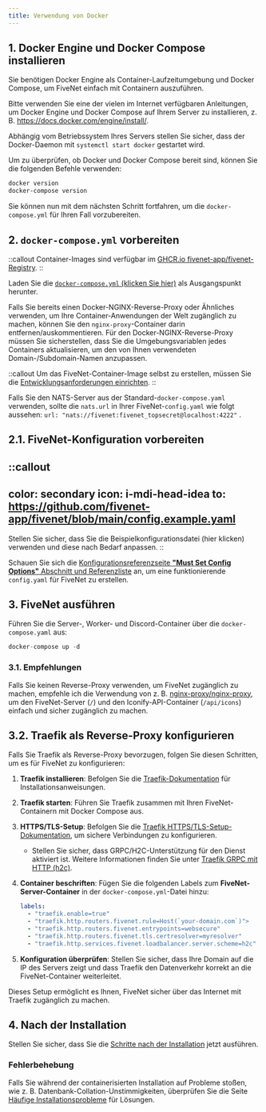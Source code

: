 ```yaml
---
title: Verwendung von Docker
---
```


## 1. Docker Engine und Docker Compose installieren

Sie benötigen Docker Engine als Container-Laufzeitumgebung und Docker Compose, um FiveNet einfach mit Containern auszuführen.

Bitte verwenden Sie eine der vielen im Internet verfügbaren Anleitungen, um Docker Engine und Docker Compose auf Ihrem Server zu installieren, z. B. <https://docs.docker.com/engine/install/>.

Abhängig vom Betriebssystem Ihres Servers stellen Sie sicher, dass der Docker-Daemon mit `systemctl start docker` gestartet wird.

Um zu überprüfen, ob Docker und Docker Compose bereit sind, können Sie die folgenden Befehle verwenden:

```bash
docker version
docker-compose version
```

Sie können nun mit dem nächsten Schritt fortfahren, um die `docker-compose.yml` für Ihren Fall vorzubereiten.

## 2. `docker-compose.yml` vorbereiten

::callout
Container-Images sind verfügbar im [GHCR.io fivenet-app/fivenet-Registry](https://github.com/fivenet-app/fivenet/pkgs/container/fivenet).
::

Laden Sie die [`docker-compose.yml` (klicken Sie hier)](https://github.com/fivenet-app/fivenet/blob/main/docker-compose.yaml) als Ausgangspunkt herunter.

Falls Sie bereits einen Docker-NGINX-Reverse-Proxy oder Ähnliches verwenden, um Ihre Container-Anwendungen der Welt zugänglich zu machen, können Sie den `nginx-proxy`-Container darin entfernen/auskommentieren.
Für den Docker-NGINX-Reverse-Proxy müssen Sie sicherstellen, dass Sie die Umgebungsvariablen jedes Containers aktualisieren, um den von Ihnen verwendeten Domain-/Subdomain-Namen anzupassen.

::callout
Um das FiveNet-Container-Image selbst zu erstellen, müssen Sie die [Entwicklungsanforderungen einrichten](/de/getting-started/requirements#development).
::

Falls Sie den NATS-Server aus der Standard-`docker-compose.yaml` verwenden, sollte die `nats.url` in Ihrer FiveNet-`config.yaml` wie folgt aussehen: `url: "nats://fivenet:fivenet_topsecret@localhost:4222"` .

## 2.1. FiveNet-Konfiguration vorbereiten

::callout
---
color: secondary
icon: i-mdi-head-idea
to: https://github.com/fivenet-app/fivenet/blob/main/config.example.yaml
---
Stellen Sie sicher, dass Sie die Beispielkonfigurationsdatei (hier klicken) verwenden und diese nach Bedarf anpassen.
::

Schauen Sie sich die [Konfigurationsreferenzseite **"Must Set Config Options"** Abschnitt und Referenzliste](../configuration/config-reference#must-set-config-options) an, um eine funktionierende `config.yaml` für FiveNet zu erstellen.

## 3. FiveNet ausführen

Führen Sie die Server-, Worker- und Discord-Container über die `docker-compose.yaml` aus:

```js
docker-compose up -d
```

### 3.1. Empfehlungen

Falls Sie keinen Reverse-Proxy verwenden, um FiveNet zugänglich zu machen, empfehle ich die Verwendung von z. B. [nginx-proxy/nginx-proxy](https://github.com/nginx-proxy/nginx-proxy), um den FiveNet-Server (`/`) und den Iconify-API-Container (`/api/icons`) einfach und sicher zugänglich zu machen.

## 3.2. Traefik als Reverse-Proxy konfigurieren

Falls Sie Traefik als Reverse-Proxy bevorzugen, folgen Sie diesen Schritten, um es für FiveNet zu konfigurieren:

1. **Traefik installieren**: Befolgen Sie die [Traefik-Dokumentation](https://doc.traefik.io/traefik/getting-started/installation/) für Installationsanweisungen.

2. **Traefik starten**: Führen Sie Traefik zusammen mit Ihren FiveNet-Containern mit Docker Compose aus.

3. **HTTPS/TLS-Setup**: Befolgen Sie die [Traefik HTTPS/TLS-Setup-Dokumentation](https://doc.traefik.io/traefik/https/tls/), um sichere Verbindungen zu konfigurieren.
    - Stellen Sie sicher, dass GRPC/H2C-Unterstützung für den Dienst aktiviert ist. Weitere Informationen finden Sie unter [Traefik GRPC mit HTTP (h2c)](https://doc.traefik.io/traefik/user-guides/grpc/#with-http-h2c).

4. **Container beschriften**: Fügen Sie die folgenden Labels zum **FiveNet-Server-Container** in der `docker-compose.yml`-Datei hinzu:
   ```yaml
   labels:
     - "traefik.enable=true"
     - "traefik.http.routers.fivenet.rule=Host(`your-domain.com`)">
     - "traefik.http.routers.fivenet.entrypoints=websecure"
     - "traefik.http.routers.fivenet.tls.certresolver=myresolver"
     - "traefik.http.services.fivenet.loadbalancer.server.scheme=h2c"
   ```

5. **Konfiguration überprüfen**: Stellen Sie sicher, dass Ihre Domain auf die IP des Servers zeigt und dass Traefik den Datenverkehr korrekt an die FiveNet-Container weiterleitet.

Dieses Setup ermöglicht es Ihnen, FiveNet sicher über das Internet mit Traefik zugänglich zu machen.

## 4. Nach der Installation

Stellen Sie sicher, dass Sie die [Schritte nach der Installation](post-install-steps) jetzt ausführen.

### Fehlerbehebung

Falls Sie während der containerisierten Installation auf Probleme stoßen, wie z. B. Datenbank-Collation-Unstimmigkeiten, überprüfen Sie die Seite [Häufige Installationsprobleme](../4.configuration/common-installation-issues.md) für Lösungen.
